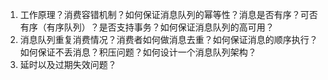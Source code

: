 1. 工作原理？消费容错机制？如何保证消息队列的幂等性？消息是否有序？可否有序（有序队列）？是否支持事务？如何保证消息队列的高可用？
2. 消息队列重复消费情况？消费者如何做消息去重？如何保证消息的顺序执行？如何保证不丢消息？积压问题？如何设计一个消息队列架构？
3. 延时以及过期失效问题？